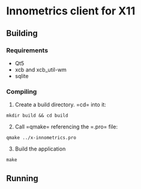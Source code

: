 # Innometrics client for X11

## Building
### Requirements
- Qt5
- xcb and xcb_util-wm
- sqlite

### Compiling
1. Create a build directory. =cd= into it:
```shell
mkdir build && cd build
```

2. Call =qmake= referencing the =.pro= file:
```shell
qmake ../x-innometrics.pro
```

3. Build the application
```shell
make
```

## Running
